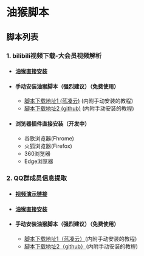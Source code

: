 # 油猴脚本
## 脚本列表
### 1. bilibili视频下载-大会员视频解析
- #### [油猴直接安装](https://greasyfork.org/zh-CN/scripts/408893-%E5%B7%A5%E5%85%B7%E7%AE%B1-%E5%93%94%E5%93%A9%E5%93%94%E5%93%A9%E8%A7%86%E9%A2%91%E4%B8%8B%E8%BD%BD%E5%99%A8-%E8%A7%A3%E9%94%81%E5%A4%A7%E4%BC%9A%E5%91%98%E8%A7%86%E9%A2%91)
- #### 手动安装油猴脚本（强烈建议）（免费使用）
	- [脚本下载地址1 (蓝凑云)](https://xsyhnb.lanzous.com/iF3HDfswieh) (内附手动安装的教程)
	- [脚本下载地址2 (github)](https://github.com/xsyhnb/browser_extension/releases/tag/1.0.0) (内附手动安装的教程)
- #### 浏览器插件直接安装（开发中）
	- 谷歌浏览器(Fhrome)
	- 火狐浏览器(Firefox)
	- 360浏览器
	- Edge浏览器

### 2. QQ群成员信息提取
- #### [视频演示链接](https://www.bilibili.com/video/BV1kV411z7YW)
- #### [油猴直接安装](https://greasyfork.org/zh-CN/scripts/408621-qq%E7%BE%A4%E6%88%90%E5%91%98%E4%BF%A1%E6%81%AF%E6%8F%90%E5%8F%96%E5%99%A8)
- #### 手动安装油猴脚本（强烈建议）（免费使用）
	- [脚本下载地址1（蓝凑云）](https://xsyhnb.lanzous.com/iLzfnfsy9wd)(内附手动安装的教程)
	- [脚本下载地址2（github）](https://github.com/xsyhnb/browser_extension/releases/tag/1.0.1)(内附手动安装的教程)
